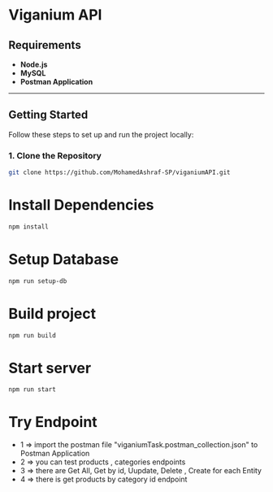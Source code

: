 # Viganium API

## Requirements

- **Node.js**  
- **MySQL**  
- **Postman Application**  

---

## Getting Started

Follow these steps to set up and run the project locally:

### 1. Clone the Repository
```bash
git clone https://github.com/MohamedAshraf-SP/viganiumAPI.git
 ```



# Install Dependencies
```bash
npm install
```
# Setup Database
```bash
npm run setup-db
```
# Build project
```bash
npm run build
```
# Start server
```bash
npm run start
```
# Try Endpoint 
- 1 =>  import the postman file "viganiumTask.postman_collection.json" to Postman Application
- 2 =>  you can test products , categories endpoints 
- 3 =>  there are Get All, Get by id, Uupdate, Delete , Create for each Entity
- 4 =>  there is get products by category id endpoint



